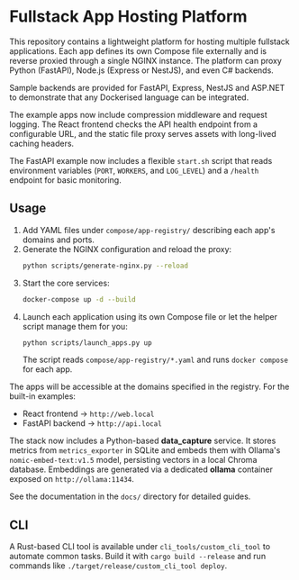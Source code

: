 # Fullstack App Hosting Platform

This repository contains a lightweight platform for hosting multiple fullstack applications. Each app defines its own Compose file externally and is reverse proxied through a single NGINX instance. The platform can proxy Python (FastAPI), Node.js (Express or NestJS), and even C# backends.

Sample backends are provided for FastAPI, Express, NestJS and ASP.NET to demonstrate that any Dockerised language can be integrated.

The example apps now include compression middleware and request logging. The React frontend checks the API health endpoint from a configurable URL, and the static file proxy serves assets with long-lived caching headers.

The FastAPI example now includes a flexible `start.sh` script that reads environment variables (`PORT`, `WORKERS`, and `LOG_LEVEL`) and a `/health` endpoint for basic monitoring.

## Usage

1. Add YAML files under `compose/app-registry/` describing each app's domains and ports.
2. Generate the NGINX configuration and reload the proxy:
   ```bash
   python scripts/generate-nginx.py --reload
   ```
3. Start the core services:
   ```bash
   docker-compose up -d --build
   ```
4. Launch each application using its own Compose file or let the helper script manage them for you:
   ```bash
   python scripts/launch_apps.py up
   ```
   The script reads `compose/app-registry/*.yaml` and runs `docker compose` for each app.

The apps will be accessible at the domains specified in the registry.
For the built-in examples:
- React frontend → `http://web.local`
- FastAPI backend → `http://api.local`

The stack now includes a Python-based **data_capture** service. It stores
metrics from `metrics_exporter` in SQLite and embeds them with Ollama's
`nomic-embed-text:v1.5` model, persisting vectors in a local Chroma database.
Embeddings are generated via a dedicated **ollama** container exposed on
`http://ollama:11434`.

See the documentation in the `docs/` directory for detailed guides.

## CLI

A Rust-based CLI tool is available under `cli_tools/custom_cli_tool` to automate common tasks. Build it with `cargo build --release` and run commands like `./target/release/custom_cli_tool deploy`.
